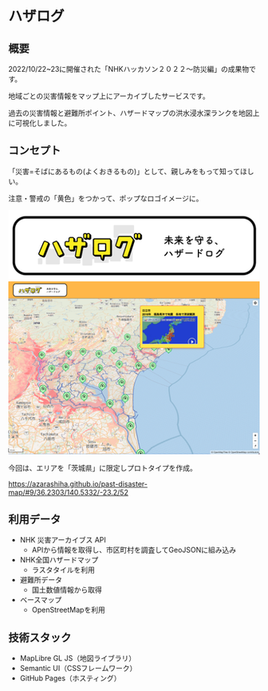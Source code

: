 # ハザログ
## 概要
2022/10/22~23に開催された「NHKハッカソン２０２２～防災編」の成果物です。

地域ごとの災害情報をマップ上にアーカイブしたサービスです。

過去の災害情報と避難所ポイント、ハザードマップの洪水浸水深ランクを地図上に可視化しました。

## コンセプト
「災害=そばにあるもの(よくおきるもの)」として、親しみをもって知ってほしい。

注意・警戒の「黄色」をつかって、ポップなロゴイメージに。

<img src="https://github.com/Azarashiha/past-disaster-map/blob/main/data/logo.png?raw=true" id="logo" width="1000px">

<img src="https://github.com/Azarashiha/past-disaster-map/blob/main/data/img.png?raw=true" id="logo" width="1000px">

今回は、エリアを「茨城県」に限定しプロトタイプを作成。

https://azarashiha.github.io/past-disaster-map/#9/36.2303/140.5332/-23.2/52

## 利用データ
- NHK 災害アーカイブス API
    - APIから情報を取得し、市区町村を調査してGeoJSONに組み込み
- NHK全国ハザードマップ
    - ラスタタイルを利用
- 避難所データ
    - 国土数値情報から取得
- ベースマップ
    - OpenStreetMapを利用

## 技術スタック
- MapLibre GL JS（地図ライブラリ）
- Semantic UI（CSSフレームワーク）
- GitHub Pages（ホスティング）

